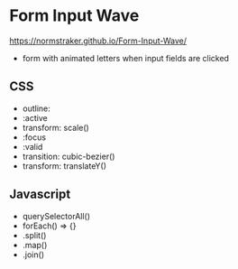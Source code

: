 # Form Input Wave

https://normstraker.github.io/Form-Input-Wave/

- form with animated letters when input fields are clicked

## CSS

- outline:
- :active
- transform: scale()
- :focus
- :valid
- transition: cubic-bezier()
- transform: translateY()

## Javascript

- querySelectorAll()
- forEach() => {}
- .split()
- .map()
- .join()
